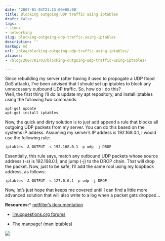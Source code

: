 ```yaml
---
date: '2007-01-03T21:15:00+00:00'
title: Blocking outgoing UDP traffic using iptables
draft: false
tags:
- Linux
- networking
slug: blocking-outgoing-udp-traffic-using-iptables
description: ''
markup: md
url: /blog/blocking-outgoing-udp-traffic-using-iptables/
aliases:
- /blog/2007/01/03/blocking-outgoing-udp-traffic-using-iptables/

---
```


Since rebuilding my server (after having it used to propogate a UDP flood DoS attack), I’ve been advised that I should set up iptables to block any unnecessary outbound UDP traffic. So, how do I do this?  
Well, the first thing I’ll do is update my apt repository, and install iptables using the following two commands:  

```
apt-get update  
apt-get install iptables
```
  
Now, the quick and dirty solution is to just add append a rule that blocks all outgoing UDP packets from my server. You can do this based on the systems IP addess. Assuming my server’s IP addess is 192.168.0.1, I would use the following rule:
```
iptables -A OUTPUT -s 192.168.0.1 -p udp -j DROP
```
  
Essentially, this rule says, match any outbound UDP packets whose source address (-s) is 192.168.0.1, and jump (-j) to the DROP chain. That will drop the packet. Now, just to be safe, I’ll add the same rool using my loopback address, as follows:
```
iptables -A OUTPUT -s 127.0.0.1 -p udp -j DROP
```
   
Now, let’s just hope that keeps me covered until I can find a little more advanced solution that will also write to a log when a packet gets dropped...  
  
**Resources:*** [netfilter’s documentation](http://www.netfilter.org/documentation/HOWTO/packet-filtering-HOWTO-7.html)
  
* [linuxquestions.org forums](http://www.linuxquestions.org/questions/showthread.php?t=385165)
  
* The manpage! (man iptables)
  

![](https://blogger.googleusercontent.com/tracker/4123748873183487963-7802155410853194174?l=bradmontgomery.blogspot.com)